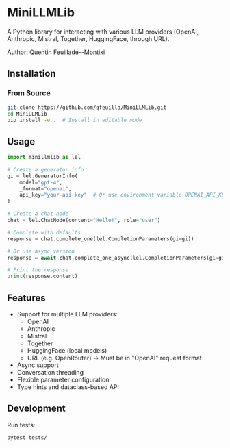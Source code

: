 # MiniLLMLib

A Python library for interacting with various LLM providers (OpenAI, Anthropic, Mistral, Together, HuggingFace, through URL).

Author: Quentin Feuillade--Montixi

## Installation

### From Source
```bash
git clone https://github.com/qfeuilla/MiniLLMLib.git
cd MiniLLMLib
pip install -e .  # Install in editable mode
```

## Usage

```python
import minillmlib as lel

# Create a generator info
gi = lel.GeneratorInfo(
    model="gpt-4",
    _format="openai",
    api_key="your-api-key"  # Or use environment variable OPENAI_API_KEY
)

# Create a chat node
chat = lel.ChatNode(content="Hello!", role="user")

# Complete with defaults
response = chat.complete_one(lel.CompletionParameters(gi=gi))

# Or use async version
response = await chat.complete_one_async(lel.CompletionParameters(gi=gi))

# Print the response
print(response.content)
```

## Features

- Support for multiple LLM providers:
  - OpenAI
  - Anthropic
  - Mistral
  - Together
  - HuggingFace (local models)
  - URL (e.g. OpenRouter) -> Must be in "OpenAI" request format
- Async support
- Conversation threading
- Flexible parameter configuration
- Type hints and dataclass-based API

## Development

Run tests:
```bash
pytest tests/
```
